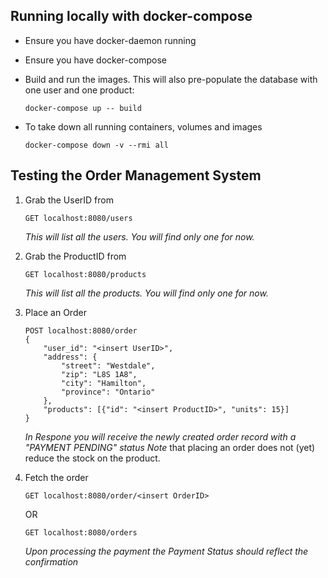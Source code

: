 ## Running locally with docker-compose

- Ensure you have docker-daemon running
- Ensure you have docker-compose
- Build and run the images. This will also pre-populate the database with one user and one product:

  ```
  docker-compose up -- build
  ```

- To take down all running containers, volumes and images

  ```
  docker-compose down -v --rmi all
  ```

## Testing the Order Management System

1. Grab the UserID from

   ```
   GET localhost:8080/users
   ```

   _This will list all the users. You will find only one for now._

2. Grab the ProductID from

   ```
   GET localhost:8080/products
   ```

   _This will list all the products. You will find only one for now._

3. Place an Order

   ```
   POST localhost:8080/order
   {
       "user_id": "<insert UserID>",
       "address": {
           "street": "Westdale",
           "zip": "L8S 1A8",
           "city": "Hamilton",
           "province": "Ontario"
       },
       "products": [{"id": "<insert ProductID>", "units": 15}]
   }
   ```

   _In Respone you will receive the newly created order record with a "PAYMENT PENDING" status_
   _Note_ that placing an order does not (yet) reduce the stock on the product.

4. Fetch the order

   ```
   GET localhost:8080/order/<insert OrderID>
   ```

   OR

   ```
   GET localhost:8080/orders
   ```

   _Upon processing the payment the Payment Status should reflect the confirmation_
